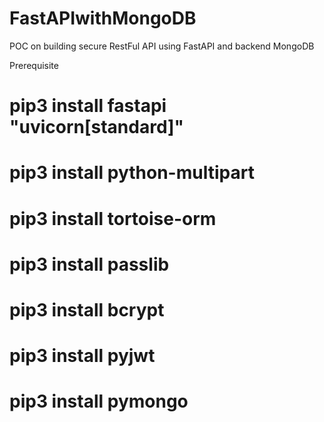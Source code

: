 # FastAPIwithMongoDB
POC on building secure RestFul API using FastAPI and backend MongoDB

Prerequisite
# pip3 install fastapi "uvicorn[standard]"
# pip3 install python-multipart
# pip3 install tortoise-orm
# pip3 install passlib
# pip3 install bcrypt
# pip3 install pyjwt
# pip3 install pymongo
